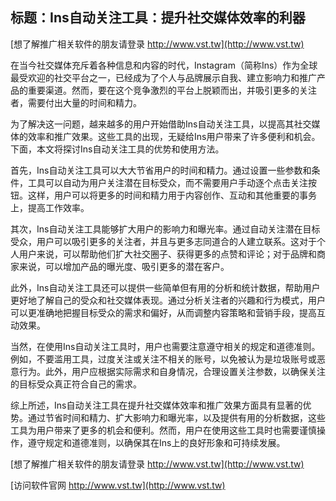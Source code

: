 ## **标题：Ins自动关注工具：提升社交媒体效率的利器**

[想了解推广相关软件的朋友请登录 http://www.vst.tw](http://www.vst.tw)

在当今社交媒体充斥着各种信息和内容的时代，Instagram（简称Ins）作为全球最受欢迎的社交平台之一，已经成为了个人与品牌展示自我、建立影响力和推广产品的重要渠道。然而，要在这个竞争激烈的平台上脱颖而出，并吸引更多的关注者，需要付出大量的时间和精力。

为了解决这一问题，越来越多的用户开始借助Ins自动关注工具，以提高其社交媒体的效率和推广效果。这些工具的出现，无疑给Ins用户带来了许多便利和机会。下面，本文将探讨Ins自动关注工具的优势和使用方法。

首先，Ins自动关注工具可以大大节省用户的时间和精力。通过设置一些参数和条件，工具可以自动为用户关注潜在目标受众，而不需要用户手动逐个点击关注按钮。这样，用户可以将更多的时间和精力用于内容创作、互动和其他重要的事务上，提高工作效率。

其次，Ins自动关注工具能够扩大用户的影响力和曝光率。通过自动关注潜在目标受众，用户可以吸引更多的关注者，并且与更多志同道合的人建立联系。这对于个人用户来说，可以帮助他们扩大社交圈子、获得更多的点赞和评论；对于品牌和商家来说，可以增加产品的曝光度、吸引更多的潜在客户。

此外，Ins自动关注工具还可以提供一些简单但有用的分析和统计数据，帮助用户更好地了解自己的受众和社交媒体表现。通过分析关注者的兴趣和行为模式，用户可以更准确地把握目标受众的需求和偏好，从而调整内容策略和营销手段，提高互动效果。

当然，在使用Ins自动关注工具时，用户也需要注意遵守相关的规定和道德准则。例如，不要滥用工具，过度关注或关注不相关的账号，以免被认为是垃圾账号或恶意行为。此外，用户应根据实际需求和自身情况，合理设置关注参数，以确保关注的目标受众真正符合自己的需求。

综上所述，Ins自动关注工具在提升社交媒体效率和推广效果方面具有显著的优势。通过节省时间和精力、扩大影响力和曝光率，以及提供有用的分析数据，这些工具为用户带来了更多的机会和便利。然而，用户在使用这些工具时也需要谨慎操作，遵守规定和道德准则，以确保其在Ins上的良好形象和可持续发展。

[想了解推广相关软件的朋友请登录 http://www.vst.tw](http://www.vst.tw)


[访问软件官网 http://www.vst.tw](http://www.vst.tw)
